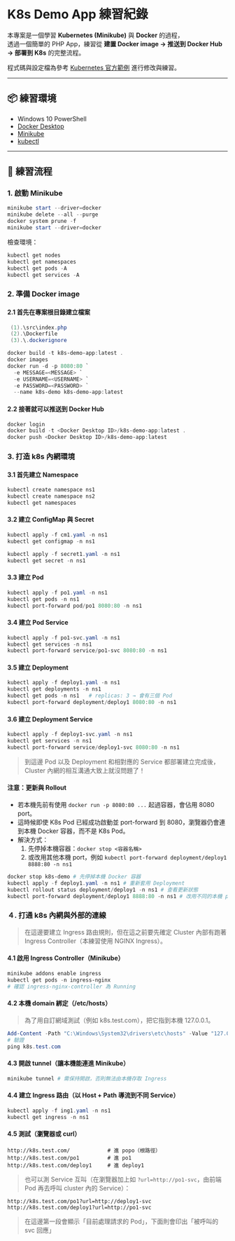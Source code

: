 # K8s Demo App 練習紀錄

本專案是一個學習 **Kubernetes (Minikube)** 與 **Docker** 的過程，  
透過一個簡單的 PHP App，練習從 **建置 Docker image → 推送到 Docker Hub → 部署到 K8s** 的完整流程。  

程式碼與設定檔為參考 [Kubernetes 官方範例](https://kubernetes.io/docs/tutorials/) 進行修改與練習。  

---

## 📦 練習環境
- Windows 10 PowerShell  
- [Docker Desktop](https://www.docker.com/products/docker-desktop)  
- [Minikube](https://minikube.sigs.k8s.io/docs/start/)  
- [kubectl](https://kubernetes.io/docs/tasks/tools/)  

---

## 🚀 練習流程

### 1. 啟動 Minikube
```powershell
minikube start --driver=docker
minikube delete --all --purge
docker system prune -f
minikube start --driver=docker
```
檢查環境：
```powershell
kubectl get nodes
kubectl get namespaces
kubectl get pods -A
kubectl get services -A
```

### 2. 準備 Docker image

#### 2.1 首先在專案根目錄建立檔案
```powershell
 (1).\src\index.php
 (2).\Dockerfile
 (3).\.dockerignore
```

```powershell
docker build -t k8s-demo-app:latest .
docker images
docker run -d -p 8080:80 `
  -e MESSAGE=<MESSAGE> `
  -e USERNAME=<USERNAME> `
  -e PASSWORD=<PASSWORD> `
  --name k8s-demo k8s-demo-app:latest 
```

#### 2.2 接著就可以推送到 Docker Hub
```powershell
docker login
docker build -t <Docker Desktop ID>/k8s-demo-app:latest .
docker push <Docker Desktop ID>/k8s-demo-app:latest
```

### 3. 打造 k8s 內網環境

#### 3.1 首先建立 Namespace
```powershell
kubectl create namespace ns1
kubectl create namespace ns2
kubectl get namespaces
```

#### 3.2 建立 ConfigMap 與 Secret
```powershell
kubectl apply -f cm1.yaml -n ns1
kubectl get configmap -n ns1

kubectl apply -f secret1.yaml -n ns1
kubectl get secret -n ns1
```

#### 3.3 建立 Pod
```powershell
kubectl apply -f po1.yaml -n ns1
kubectl get pods -n ns1
kubectl port-forward pod/po1 8080:80 -n ns1
```

#### 3.4 建立 Pod Service
```powershell
kubectl apply -f po1-svc.yaml -n ns1
kubectl get services -n ns1
kubectl port-forward service/po1-svc 8080:80 -n ns1
```

#### 3.5 建立 Deployment 
```powershell
kubectl apply -f deploy1.yaml -n ns1
kubectl get deployments -n ns1
kubectl get pods -n ns1   # replicas: 3 → 會有三個 Pod
kubectl port-forward deployment/deploy1 8080:80 -n ns1
```

#### 3.6 建立 Deployment Service
```powershell
kubectl apply -f deploy1-svc.yaml -n ns1
kubectl get services -n ns1
kubectl port-forward service/deploy1-svc 8080:80 -n ns1
```
> 到這邊 Pod 以及 Deployment 和相對應的 Service 都部署建立完成後，Cluster 內網的相互溝通大致上就沒問題了！

#### 注意：更新與 Rollout
- 若本機先前有使用 `docker run -p 8080:80 ...` 起過容器，會佔用 8080 port。  
- 這時候即使 K8s Pod 已經成功啟動並 port-forward 到 8080，瀏覽器仍會連到本機 Docker 容器，而不是 K8s Pod。  
- 解決方式：  
  1. 先停掉本機容器：`docker stop <容器名稱>`  
  2. 或改用其他本機 port，例如 `kubectl port-forward deployment/deploy1 8888:80 -n ns1`
```powershell
docker stop k8s-demo # 先停掉本機 Docker 容器
kubectl apply -f deploy1.yaml -n ns1 # 重新套用 Deployment
kubectl rollout status deployment/deploy1 -n ns1 # 查看更新狀態
kubectl port-forward deployment/deploy1 8888:80 -n ns1 # 改用不同的本機 port 測試
```

### ４. 打通 k8s 內網與外部的連線
> 在這邊要建立 Ingress 路由規則，但在這之前要先確定 Cluster 內部有跑著 Ingress Controller（本練習使用 NGINX Ingress）。

#### 4.1 啟用 Ingress Controller（Minikube）
```powershell
minikube addons enable ingress
kubectl get pods -n ingress-nginx
# 確認 ingress-nginx-controller 為 Running
```

#### 4.2 本機 domain 綁定（/etc/hosts）
> 為了用自訂網域測試（例如 k8s.test.com），把它指到本機 127.0.0.1。
```powershell
Add-Content -Path "C:\Windows\System32\drivers\etc\hosts" -Value "127.0.0.1 k8s.test.com"
# 驗證
ping k8s.test.com
```

#### 4.3 開啟 tunnel（讓本機能連進 Minikube）
```powershell
minikube tunnel # 需保持開啟，否則無法由本機存取 Ingress
```

#### 4.4 建立 Ingress 路由（以 Host + Path 導流到不同 Service）
```powershell
kubectl apply -f ing1.yaml -n ns1
kubectl get ingress -n ns1
```

#### 4.5 測試（瀏覽器或 curl）
```text
http://k8s.test.com/            # 進 popo（根路徑）
http://k8s.test.com/po1         # 進 po1
http://k8s.test.com/deploy1     # 進 deploy1
```
> 也可以測 Service 互叫（在瀏覽器加上如 `?url=http://po1-svc`，由前端 Pod 再去呼叫 cluster 內的 Service）：
```text
http://k8s.test.com/po1?url=http://deploy1-svc
http://k8s.test.com/deploy1?url=http://po1-svc
```
> 在這邊第一段會顯示「目前處理請求的 Pod」，下面則會印出「被呼叫的 svc 回應」

